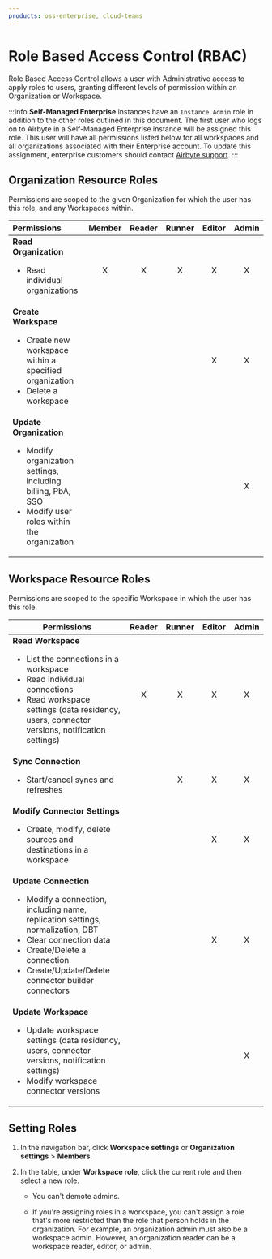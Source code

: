 ```yaml
---
products: oss-enterprise, cloud-teams
---
```


# Role Based Access Control (RBAC)

Role Based Access Control allows a user with Administrative access to apply roles to users, granting different levels of permission within an Organization or Workspace. 

:::info
**Self-Managed Enterprise** instances have an `Instance Admin` role in addition to the other roles outlined in this document. The first user who logs on to Airbyte in a Self-Managed Enterprise instance will be assigned this role. This user will have all permissions listed below for all workspaces and all organizations associated with their Enterprise account. To update this assignment, enterprise customers should contact [Airbyte support](https://support.airbyte.com/hc/en-us).
:::

## Organization Resource Roles

Permissions are scoped to the given Organization for which the user has this role, and any Workspaces within. 

| Permissions             | Member     |  Reader    | Runner |  Editor | Admin |
| :---------------------- | :--------: | :--------: | :--------: | :--------: |:--------: |
| **Read Organization**<br /><ul><li> Read individual organizations</li></ul> | X | X | X | X | X |
| **Create Workspace**<br /><ul><li>Create new workspace within a specified organization</li><li>Delete a workspace</li></ul> | | | | X | X |
| **Update Organization**<br /><ul><li>Modify organization settings, including billing, PbA, SSO</li><li>Modify user roles within the organization</li></ul> | | |  |  | X |

## Workspace Resource Roles
Permissions are scoped to the specific Workspace in which the user has this role.

| Permissions           | Reader    | Runner | Editor    | Admin    |
| ---------------------- | :--------: | :--------:| :--------:| :--------: |
| **Read Workspace**<br /><ul><li>List the connections in a workspace</li><li>Read individual connections</li><li>Read workspace settings (data residency, users, connector versions, notification settings) </li></ul> | X | X | X | X |
| **Sync Connection**<br /><ul><li>Start/cancel syncs and refreshes</li></ul> | | X | X | X |
| **Modify Connector Settings**<br /><ul><li>Create, modify, delete  sources and destinations in a workspace</li></ul> | | | X | X |
| **Update Connection**<br /><ul><li>Modify a connection, including name, replication settings, normalization, DBT</li><li>Clear connection data</li><li>Create/Delete a connection</li><li> Create/Update/Delete connector builder connectors</li></ul> |  | | X | X |
| **Update Workspace**<br /><ul><li> Update workspace settings (data residency, users, connector versions, notification settings)</li><li> Modify workspace connector versions</li></ul> | | |  | X |

## Setting Roles

<Arcade id="pYZ3aHWlV4kJatJG2dJN" title="Organization Permissions" paddingBottom="calc(61.37931034482759% + 41px)" />

1. In the navigation bar, click **Workspace settings** or **Organization settings** > **Members**.

2. In the table, under **Workspace role**, click the current role and then select a new role.

    - You can't demote admins.

    - If you're assigning roles in a workspace, you can't assign a role that's more restricted than the role that person holds in the organization. For example, an organization admin must also be a workspace admin. However, an organization reader can be a workspace reader, editor, or admin.
